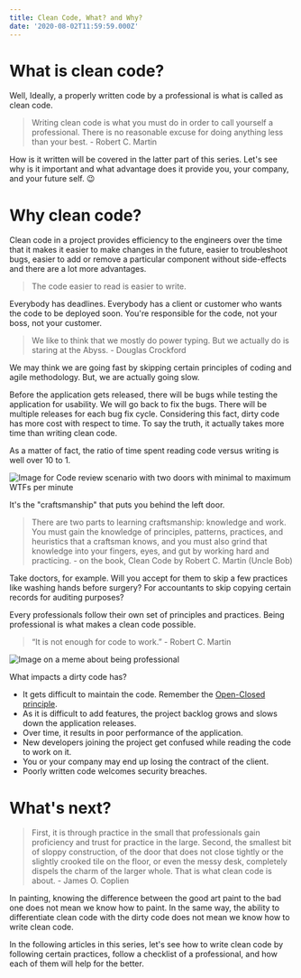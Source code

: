 ```yaml
---
title: Clean Code, What? and Why?
date: '2020-08-02T11:59:59.000Z'
---
```



# What is clean code?
Well, Ideally, a properly written code by a professional is what is called as clean code.

> Writing clean code is what you must do in order to call yourself a professional. There is no reasonable excuse for doing anything less than your best. - Robert C. Martin

How is it written will be covered in the latter part of this series. Let's see why is it important and what advantage does it provide you, your company, and your future self. :wink:

# Why clean code?

Clean code in a project provides efficiency to the engineers over the time that it makes it easier to make changes in the future, easier to troubleshoot bugs, easier to add or remove a particular component without side-effects and there are a lot more advantages.

> The code easier to read is easier to write.

Everybody has deadlines. Everybody has a client or customer who wants the code to be deployed soon. You're responsible for the code, not your boss, not your customer.

> We like to think that we mostly do power typing. But we actually do is staring at the Abyss. - Douglas Crockford

We may think we are going fast by skipping certain principles of coding and agile methodology. But, we are actually going slow.

Before the application gets released, there will be bugs while testing the application for usability. We will go back to fix the bugs. There will be multiple releases for each bug fix cycle.
Considering this fact, dirty code has more cost with respect to time. To say the truth, it actually takes more time than writing clean code.

As a matter of fact, the ratio of time spent reading code versus writing is well over 10 to 1.

![Image for Code review scenario with two doors with minimal to maximum WTFs per minute](../../assets/clean-code-what-and-why/WtfPerMinute.jpg)

It's the "craftsmanship" that puts you behind the left door.

> There are two parts to learning craftsmanship: knowledge and work. You must gain the knowledge of principles, patterns, practices, and heuristics that a craftsman knows, and you must also grind that knowledge into your fingers, eyes, and gut by working hard and practicing. - on the book, Clean Code by Robert C. Martin (Uncle Bob)

Take doctors, for example. Will you accept for them to skip a few practices like washing hands before surgery?
For accountants to skip copying certain records for auditing purposes?

Every professionals follow their own set of principles and practices. Being professional is what makes a clean code possible.

> “It is not enough for code to work.” - Robert C. Martin

![Image on a meme about being professional](../../assets/clean-code-what-and-why/professional.jpg)

What impacts a dirty code has?
* It gets difficult to maintain the code. Remember the [Open-Closed principle](https://en.wikipedia.org/wiki/Open-closed_principle).
* As it is difficult to add features, the project backlog grows and slows down the application releases.
* Over time, it results in poor performance of the application.
* New developers joining the project get confused while reading the code to work on it.
* You or your company may end up losing the contract of the client.
* Poorly written code welcomes security breaches.

# What's next?

> First, it is through practice in the small that professionals gain proficiency and trust for practice in the large. Second, the smallest bit of sloppy construction, of the door that does not close tightly or the slightly crooked tile on the floor, or even the messy desk, completely dispels the charm of the larger whole. That is what clean code is about. - James O. Coplien

In painting, knowing the difference between the good art paint to the bad one does not mean we know how to paint. In the same way, the ability to differentiate clean code with the dirty code does not mean we know how to write clean code.

In the following articles in this series, let's see how to write clean code by following certain practices, follow a checklist of a professional, and how each of them will help for the better.
